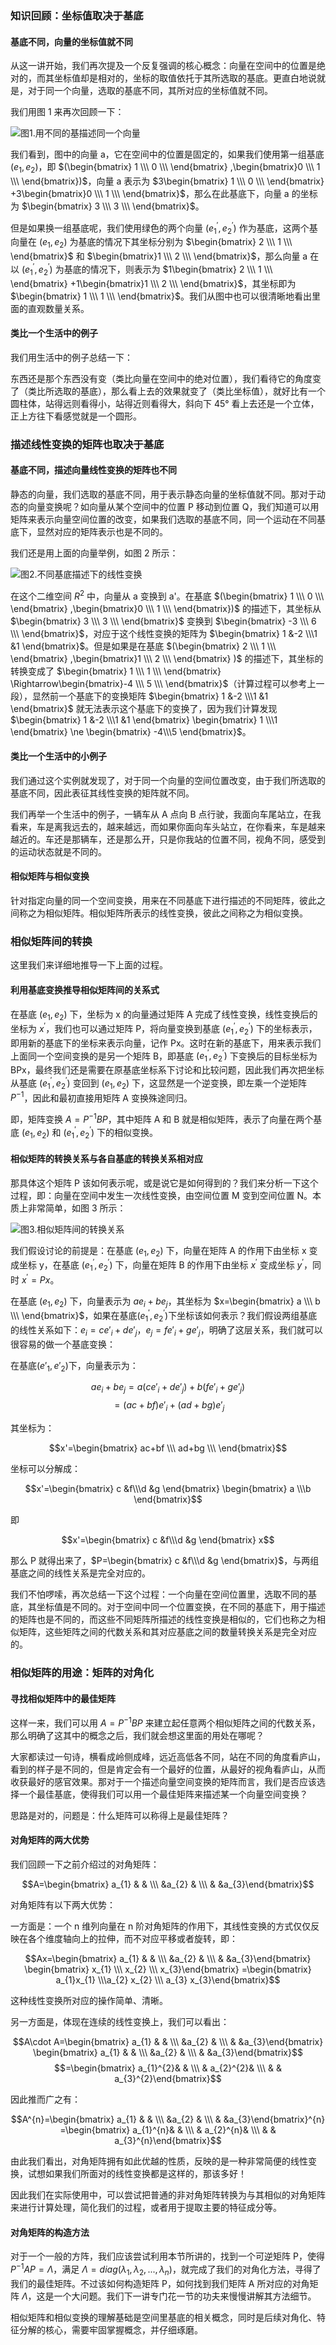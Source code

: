 ### 知识回顾：坐标值取决于基底

#### 基底不同，向量的坐标值就不同

从这一讲开始，我们再次提及一个反复强调的核心概念：向量在空间中的位置是绝对的，而其坐标值却是相对的，坐标的取值依托于其所选取的基底。更直白地说就是，对于同一个向量，选取的基底不同，其所对应的坐标值就不同。

我们用图 1 来再次回顾一下：

![图1.用不同的基描述同一个向量](https://images.gitbook.cn/5480dab0-dc3c-11e9-81ce-933497905140)

我们看到，图中的向量 a，它在空间中的位置是固定的，如果我们使用第一组基底 $(e_{1},e_{2})$，即 $(\begin{bmatrix} 1
\\\ 0 \\\ \end{bmatrix} ,\begin{bmatrix}0 \\\ 1 \\\ \end{bmatrix})$，向量 a 表示为
$3\begin{bmatrix} 1 \\\ 0 \\\ \end{bmatrix} +3\begin{bmatrix}0 \\\ 1 \\\
\end{bmatrix}$，那么在此基底下，向量 a 的坐标为 $\begin{bmatrix} 3 \\\ 3 \\\ \end{bmatrix}$。

但是如果换一组基底呢，我们使用绿色的两个向量 $(e^{'}_{1},e^{'}_{2})$ 作为基底，这两个基向量在 $(e_{1},e_{2})$
为基底的情况下其坐标分别为 $\begin{bmatrix} 2 \\\ 1 \\\ \end{bmatrix}$ 和 $\begin{bmatrix}1
\\\ 2 \\\ \end{bmatrix}$，那么向量 a 在以 $(e^{'}_{1},e^{'}_{2})$ 为基底的情况下，则表示为
$1\begin{bmatrix} 2 \\\ 1 \\\ \end{bmatrix} +1\begin{bmatrix}1 \\\ 2 \\\
\end{bmatrix}$，其坐标即为 $\begin{bmatrix} 1 \\\ 1 \\\
\end{bmatrix}$。我们从图中也可以很清晰地看出里面的直观数量关系。

#### 类比一个生活中的例子

我们用生活中的例子总结一下：

东西还是那个东西没有变（类比向量在空间中的绝对位置），我们看待它的角度变了（类比所选取的基底），那么看上去的效果就变了（类比坐标值），就好比有一个圆柱体，站得远则看得小，站得近则看得大，斜向下
45° 看上去还是一个立体，正上方往下看感觉就是一个圆形。

### 描述线性变换的矩阵也取决于基底

#### 基底不同，描述向量线性变换的矩阵也不同

静态的向量，我们选取的基底不同，用于表示静态向量的坐标值就不同。那对于动态的向量变换呢？如向量从某个空间中的位置 P 移动到位置
Q，我们知道可以用矩阵来表示向量空间位置的改变，如果我们选取的基底不同，同一个运动在不同基底下，显然对应的矩阵表示也是不同的。

我们还是用上面的向量举例，如图 2 所示：

![图2.不同基底描述下的线性变换](https://images.gitbook.cn/d93a5ce0-dc3c-11e9-9d7e-dd5fb2204823)

在这个二维空间 $R^{2}$ 中，向量从 a 变换到 a'。在基底 $(\begin{bmatrix} 1 \\\ 0 \\\ \end{bmatrix}
,\begin{bmatrix}0 \\\ 1 \\\ \end{bmatrix})$ 的描述下，其坐标从 $\begin{bmatrix} 3 \\\ 3
\\\ \end{bmatrix}$ 变换到 $\begin{bmatrix} -3 \\\ 6 \\\
\end{bmatrix}$，对应于这个线性变换的矩阵为 $\begin{bmatrix} 1 &-2 \\\1 &1
\end{bmatrix}$。但是如果是在基底 $(\begin{bmatrix} 2 \\\ 1 \\\ \end{bmatrix}
,\begin{bmatrix}1 \\\ 2 \\\ \end{bmatrix} )$ 的描述下，其坐标的转换变成了 $\begin{bmatrix} 1
\\\ 1 \\\ \end{bmatrix} \Rightarrow\begin{bmatrix}-4 \\\ 5 \\\
\end{bmatrix}$（计算过程可以参考上一段），显然前一个基底下的变换矩阵 $\begin{bmatrix} 1 &-2 \\\1 &1
\end{bmatrix}$ 就无法表示这个基底下的变换了，因为我们计算发现 $\begin{bmatrix} 1 &-2 \\\1 &1
\end{bmatrix} \begin{bmatrix} 1 \\\1 \end{bmatrix} \ne \begin{bmatrix} -4\\\5
\end{bmatrix}$。

#### 类比一个生活中的小例子

我们通过这个实例就发现了，对于同一个向量的空间位置改变，由于我们所选取的基底不同，因此表征其线性变换的矩阵就不同。

我们再举一个生活中的例子，一辆车从 A 点向 B
点行驶，我面向车尾站立，在我看来，车是离我远去的，越来越远，而如果你面向车头站立，在你看来，车是越来越近的。车还是那辆车，还是那么开，只是你我站的位置不同，视角不同，感受到的运动状态就是不同的。

#### 相似矩阵与相似变换

针对指定向量的同一个空间变换，用来在不同基底下进行描述的不同矩阵，彼此之间称之为相似矩阵。相似矩阵所表示的线性变换，彼此之间称之为相似变换。

### 相似矩阵间的转换

这里我们来详细地推导一下上面的过程。

#### 利用基底变换推导相似矩阵间的关系式

在基底 $(e_{1},e_{2})$ 下，坐标为 x 的向量通过矩阵 A 完成了线性变换，线性变换后的坐标为 $x^{'}$，我们也可以通过矩阵
P，将向量变换到基底 $(e^{'}_{1},e^{'}_{2})$ 下的坐标表示，即用新的基底下的坐标来表示向量，记作
Px。这时在新的基底下，用来表示我们上面同一个空间变换的是另一个矩阵 B，即基底 $(e^{'}_{1},e^{'}_{2})$ 下变换后的目标坐标为
BPx，最终我们还是需要在原基底坐标系下讨论和比较问题，因此我们再次把坐标从基底 $(e^{'}_{1},e^{'}_{2})$ 变回到
$(e_{1},e_{2})$ 下，这显然是一个逆变换，即左乘一个逆矩阵 $P^{-1}$，因此和最初直接用矩阵 A 变换殊途同归。

即，矩阵变换 $A=P^{-1}BP$，其中矩阵 A 和 B 就是相似矩阵，表示了向量在两个基底 $(e_{1},e_{2})$ 和
$(e^{'}_{1},e^{'}_{2})$ 下的相似变换。

#### 相似矩阵的转换关系与各自基底的转换关系相对应

那具体这个矩阵 P 该如何表示呢，或是说它是如何得到的？我们来分析一下这个过程，即：向量在空间中发生一次线性变换，由空间位置 M 变到空间位置
N。本质上非常简单，如图 3 所示：

![图3.相似矩阵间的转换关系](https://images.gitbook.cn/2c4a2310-dc3e-11e9-a9b2-d72d11b5b6d7)

我们假设讨论的前提是：在基底 $(e_{1},e_{2})$ 下，向量在矩阵 A 的作用下由坐标 x 变成坐标 y，在基底
$(e^{'}_{1},e^{'}_{2})$ 下，向量在矩阵 B 的作用下由坐标 $x^{'}$ 变成坐标 $y^{'}$，同时 $x^{'}=Px$。

在基底 $(e_{1},e_{2})$ 下，向量表示为 $ae_{i}+be_{j}$，其坐标为 $x=\begin{bmatrix} a \\\ b
\\\
\end{bmatrix}$，如果在基底$(e^{'}_{1},e^{'}_{2})$下坐标该如何表示？我们假设两组基底的线性关系如下：$e_{i}=ce'_{i}+de'_{j}$，$e_{j}=fe'_{i}+ge'_{j}$，明确了这层关系，我们就可以很容易的做一个基底变换：

在基底$(e'_{1},e'_{2})$下，向量表示为：

$$ae_{i}+be_{j}=a(ce'_{i}+de'_{j})+b(fe'_{i}+ge'_{j})$$
$$=(ac+bf)e'_{i}+(ad+bg)e'_{j}$$

其坐标为：

$$x'=\begin{bmatrix} ac+bf \\\ ad+bg \\\ \end{bmatrix}$$

坐标可以分解成：

$$x'=\begin{bmatrix} c &f\\\d &g \end{bmatrix} \begin{bmatrix} a \\\b
\end{bmatrix}$$

即

$$x'=\begin{bmatrix} c &f\\\d &g \end{bmatrix} x$$

那么 P 就得出来了，$P=\begin{bmatrix} c &f\\\d &g \end{bmatrix}$，与两组基底之间的线性关系是完全对应的。

我们不怕啰嗦，再次总结一下这个过程：一个向量在空间位置里，选取不同的基底，其坐标值是不同的。对于空间中同一个位置变换，在不同的基底下，用于描述的矩阵也是不同的，而这些不同矩阵所描述的线性变换是相似的，它们也称之为相似矩阵，这些矩阵之间的代数关系和其对应基底之间的数量转换关系是完全对应的。

### 相似矩阵的用途：矩阵的对角化

#### 寻找相似矩阵中的最佳矩阵

这样一来，我们可以用 $A=P^{-1}BP$ 来建立起任意两个相似矩阵之间的代数关系，那么明确了这其中的概念之后，我们就会想这里面的用处在哪呢？

大家都读过一句诗，横看成岭侧成峰，远近高低各不同，站在不同的角度看庐山，看到的样子是不同的，但是肯定会有一个最好的位置，从最好的视角看庐山，从而收获最好的感官效果。那对于一个描述向量空间变换的矩阵而言，我们是否应该选择一个最佳基底，使得我们可以用一个最佳矩阵来描述某一个向量空间变换？

思路是对的，问题是：什么矩阵可以称得上是最佳矩阵？

#### 对角矩阵的两大优势

我们回顾一下之前介绍过的对角矩阵：

$$A=\begin{bmatrix} a_{1} & & \\\ &a_{2} & \\\ & &a_{3}\end{bmatrix}$$

对角矩阵有以下两大优势：

一方面是：一个 n 维列向量在 n 阶对角矩阵的作用下，其线性变换的方式仅仅反映在各个维度轴向上的拉伸，而不对应平移或者旋转，即：

$$Ax=\begin{bmatrix} a_{1} & & \\\ &a_{2} & \\\ & &a_{3}\end{bmatrix}
\begin{bmatrix} x_{1} \\\ x_{2} \\\ x_{3}\end{bmatrix} =\begin{bmatrix}
a_{1}x_{1} \\\a_{2} x_{2} \\\ a_{3} x_{3}\end{bmatrix}$$

这种线性变换所对应的操作简单、清晰。

另一方面是，体现在连续的线性变换上，我们可以看出：

$$A\cdot A=\begin{bmatrix} a_{1} & & \\\ &a_{2} & \\\ & &a_{3}\end{bmatrix}
\begin{bmatrix} a_{1} & & \\\ &a_{2} & \\\ & &a_{3}\end{bmatrix}$$
$$=\begin{bmatrix} a_{1}^{2}& & \\\ & a_{2}^{2}& \\\ & &
a_{3}^{2}\end{bmatrix}$$

因此推而广之有：

$$A^{n}=\begin{bmatrix} a_{1} & & \\\ &a_{2} & \\\ & &a_{3}\end{bmatrix}^{n}
=\begin{bmatrix} a_{1}^{n}& & \\\ & a_{2}^{n}& \\\ & &
a_{3}^{n}\end{bmatrix}$$

由此我们看出，对角矩阵拥有如此优越的性质，反映的是一种非常简便的线性变换，试想如果我们所面对的线性变换都是这样的，那该多好！

因此我们在实际使用中，可以尝试把普通的非对角矩阵转换为与其相似的对角矩阵来进行计算处理，简化我们的过程，或者用于提取主要的特征成分等。

#### 对角矩阵的构造方法

对于一个一般的方阵，我们应该尝试利用本节所讲的，找到一个可逆矩阵 P，使得 $P^{-1}AP=\Lambda$，满足
$\Lambda=diag(\lambda_{1},\lambda_{2},...,\lambda_{n})$，就完成了我们的对角化方法，寻得了我们的最佳矩阵。不过该如何构造矩阵
P，如何找到我们矩阵 A 所对应的对角矩阵 $\Lambda$，这是一个大问题。我们下一讲专门花一节的功夫来慢慢讲解其方法细节。

相似矩阵和相似变换的理解基础是空间里基底的相关概念，同时是后续对角化、特征分解的核心，需要牢固掌握概念，并仔细琢磨。


